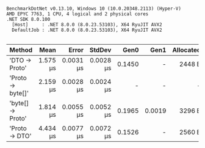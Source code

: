 ```

BenchmarkDotNet v0.13.10, Windows 10 (10.0.20348.2113) (Hyper-V)
AMD EPYC 7763, 1 CPU, 4 logical and 2 physical cores
.NET SDK 8.0.100
  [Host]     : .NET 8.0.0 (8.0.23.53103), X64 RyuJIT AVX2
  DefaultJob : .NET 8.0.0 (8.0.23.53103), X64 RyuJIT AVX2


```
| Method           | Mean     | Error     | StdDev    | Gen0   | Gen1   | Allocated |
|----------------- |---------:|----------:|----------:|-------:|-------:|----------:|
| &#39;DTO → Proto&#39;    | 1.575 μs | 0.0031 μs | 0.0028 μs | 0.1450 |      - |    2448 B |
| &#39;Proto → byte[]&#39; | 2.159 μs | 0.0028 μs | 0.0024 μs |      - |      - |         - |
| &#39;byte[] → Proto&#39; | 1.814 μs | 0.0055 μs | 0.0052 μs | 0.1965 | 0.0019 |    3296 B |
| &#39;Proto → DTO&#39;    | 4.434 μs | 0.0077 μs | 0.0072 μs | 0.1526 |      - |    2560 B |

